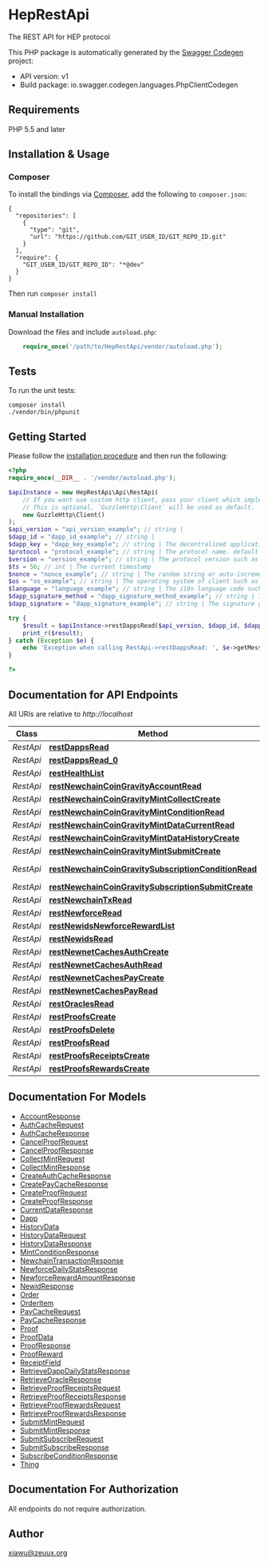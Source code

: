 # HepRestApi
The REST API for HEP protocol

This PHP package is automatically generated by the [Swagger Codegen](https://github.com/swagger-api/swagger-codegen) project:

- API version: v1
- Build package: io.swagger.codegen.languages.PhpClientCodegen

## Requirements

PHP 5.5 and later

## Installation & Usage
### Composer

To install the bindings via [Composer](http://getcomposer.org/), add the following to `composer.json`:

```
{
  "repositories": [
    {
      "type": "git",
      "url": "https://github.com/GIT_USER_ID/GIT_REPO_ID.git"
    }
  ],
  "require": {
    "GIT_USER_ID/GIT_REPO_ID": "*@dev"
  }
}
```

Then run `composer install`

### Manual Installation

Download the files and include `autoload.php`:

```php
    require_once('/path/to/HepRestApi/vendor/autoload.php');
```

## Tests

To run the unit tests:

```
composer install
./vendor/bin/phpunit
```

## Getting Started

Please follow the [installation procedure](#installation--usage) and then run the following:

```php
<?php
require_once(__DIR__ . '/vendor/autoload.php');

$apiInstance = new HepRestApi\Api\RestApi(
    // If you want use custom http client, pass your client which implements `GuzzleHttp\ClientInterface`.
    // This is optional, `GuzzleHttp\Client` will be used as default.
    new GuzzleHttp\Client()
);
$api_version = "api_version_example"; // string | 
$dapp_id = "dapp_id_example"; // string | 
$dapp_key = "dapp_key_example"; // string | The decentralized application access key
$protocol = "protocol_example"; // string | The protocol name. default is 'HEP'.
$version = "version_example"; // string | The protocol version such as '1.0'
$ts = 56; // int | The current timestamp
$nonce = "nonce_example"; // string | The random string or auto-increment sequence
$os = "os_example"; // string | The operating system of client such as ios, android, dweb,etc.
$language = "language_example"; // string | The i18n language code such as zh, en, etc.
$dapp_signature_method = "dapp_signature_method_example"; // string | The signature method used by dapp.
$dapp_signature = "dapp_signature_example"; // string | The signature generated by dapp.

try {
    $result = $apiInstance->restDappsRead($api_version, $dapp_id, $dapp_key, $protocol, $version, $ts, $nonce, $os, $language, $dapp_signature_method, $dapp_signature);
    print_r($result);
} catch (Exception $e) {
    echo 'Exception when calling RestApi->restDappsRead: ', $e->getMessage(), PHP_EOL;
}

?>
```

## Documentation for API Endpoints

All URIs are relative to *http://localhost*

Class | Method | HTTP request | Description
------------ | ------------- | ------------- | -------------
*RestApi* | [**restDappsRead**](docs/Api/RestApi.md#restdappsread) | **GET** /rest/v{api_version}/dapps/{dapp_id}/ | 
*RestApi* | [**restDappsRead_0**](docs/Api/RestApi.md#restdappsread_0) | **GET** /rest/v{api_version}/dapps/{dapp_id}/{date}/ | 
*RestApi* | [**restHealthList**](docs/Api/RestApi.md#resthealthlist) | **GET** /rest/v{api_version}/health/ | 
*RestApi* | [**restNewchainCoinGravityAccountRead**](docs/Api/RestApi.md#restnewchaincoingravityaccountread) | **GET** /rest/v{api_version}/newchain/coin/gravity/account/{newid}/ | 
*RestApi* | [**restNewchainCoinGravityMintCollectCreate**](docs/Api/RestApi.md#restnewchaincoingravitymintcollectcreate) | **POST** /rest/v{api_version}/newchain/coin/gravity/mint/collect/ | 
*RestApi* | [**restNewchainCoinGravityMintConditionRead**](docs/Api/RestApi.md#restnewchaincoingravitymintconditionread) | **GET** /rest/v{api_version}/newchain/coin/gravity/mint/condition/{newid}/ | 
*RestApi* | [**restNewchainCoinGravityMintDataCurrentRead**](docs/Api/RestApi.md#restnewchaincoingravitymintdatacurrentread) | **GET** /rest/v{api_version}/newchain/coin/gravity/mint/data/current/{newid}/ | 
*RestApi* | [**restNewchainCoinGravityMintDataHistoryCreate**](docs/Api/RestApi.md#restnewchaincoingravitymintdatahistorycreate) | **POST** /rest/v{api_version}/newchain/coin/gravity/mint/data/history/ | 
*RestApi* | [**restNewchainCoinGravityMintSubmitCreate**](docs/Api/RestApi.md#restnewchaincoingravitymintsubmitcreate) | **POST** /rest/v{api_version}/newchain/coin/gravity/mint/submit/ | 
*RestApi* | [**restNewchainCoinGravitySubscriptionConditionRead**](docs/Api/RestApi.md#restnewchaincoingravitysubscriptionconditionread) | **GET** /rest/v{api_version}/newchain/coin/gravity/subscription/condition/{newid}/ | 
*RestApi* | [**restNewchainCoinGravitySubscriptionSubmitCreate**](docs/Api/RestApi.md#restnewchaincoingravitysubscriptionsubmitcreate) | **POST** /rest/v{api_version}/newchain/coin/gravity/subscription/submit/ | 
*RestApi* | [**restNewchainTxRead**](docs/Api/RestApi.md#restnewchaintxread) | **GET** /rest/v{api_version}/newchain/tx/{txid}/ | 
*RestApi* | [**restNewforceRead**](docs/Api/RestApi.md#restnewforceread) | **GET** /rest/v{api_version}/newforce/{date}/ | 
*RestApi* | [**restNewidsNewforceRewardList**](docs/Api/RestApi.md#restnewidsnewforcerewardlist) | **GET** /rest/v{api_version}/newids/{newid}/newforce/reward/ | 
*RestApi* | [**restNewidsRead**](docs/Api/RestApi.md#restnewidsread) | **GET** /rest/v{api_version}/newids/{newid}/ | 
*RestApi* | [**restNewnetCachesAuthCreate**](docs/Api/RestApi.md#restnewnetcachesauthcreate) | **POST** /rest/v{api_version}/newnet/caches/auth/ | 
*RestApi* | [**restNewnetCachesAuthRead**](docs/Api/RestApi.md#restnewnetcachesauthread) | **GET** /rest/v{api_version}/newnet/caches/auth/{auth_hash}/ | 
*RestApi* | [**restNewnetCachesPayCreate**](docs/Api/RestApi.md#restnewnetcachespaycreate) | **POST** /rest/v{api_version}/newnet/caches/pay/ | 
*RestApi* | [**restNewnetCachesPayRead**](docs/Api/RestApi.md#restnewnetcachespayread) | **GET** /rest/v{api_version}/newnet/caches/pay/{pay_hash}/ | 
*RestApi* | [**restOraclesRead**](docs/Api/RestApi.md#restoraclesread) | **GET** /rest/v{api_version}/oracles/{oracle_id}/ | 
*RestApi* | [**restProofsCreate**](docs/Api/RestApi.md#restproofscreate) | **POST** /rest/v{api_version}/proofs/ | 
*RestApi* | [**restProofsDelete**](docs/Api/RestApi.md#restproofsdelete) | **DELETE** /rest/v{api_version}/proofs/{proof_hash}/ | 
*RestApi* | [**restProofsRead**](docs/Api/RestApi.md#restproofsread) | **GET** /rest/v{api_version}/proofs/{proof_hash}/ | 
*RestApi* | [**restProofsReceiptsCreate**](docs/Api/RestApi.md#restproofsreceiptscreate) | **POST** /rest/v{api_version}/proofs/receipts/ | 
*RestApi* | [**restProofsRewardsCreate**](docs/Api/RestApi.md#restproofsrewardscreate) | **POST** /rest/v{api_version}/proofs/rewards/ | 


## Documentation For Models

 - [AccountResponse](docs/Model/AccountResponse.md)
 - [AuthCacheRequest](docs/Model/AuthCacheRequest.md)
 - [AuthCacheResponse](docs/Model/AuthCacheResponse.md)
 - [CancelProofRequest](docs/Model/CancelProofRequest.md)
 - [CancelProofResponse](docs/Model/CancelProofResponse.md)
 - [CollectMintRequest](docs/Model/CollectMintRequest.md)
 - [CollectMintResponse](docs/Model/CollectMintResponse.md)
 - [CreateAuthCacheResponse](docs/Model/CreateAuthCacheResponse.md)
 - [CreatePayCacheResponse](docs/Model/CreatePayCacheResponse.md)
 - [CreateProofRequest](docs/Model/CreateProofRequest.md)
 - [CreateProofResponse](docs/Model/CreateProofResponse.md)
 - [CurrentDataResponse](docs/Model/CurrentDataResponse.md)
 - [Dapp](docs/Model/Dapp.md)
 - [HistoryData](docs/Model/HistoryData.md)
 - [HistoryDataRequest](docs/Model/HistoryDataRequest.md)
 - [HistoryDataResponse](docs/Model/HistoryDataResponse.md)
 - [MintConditionResponse](docs/Model/MintConditionResponse.md)
 - [NewchainTransactionResponse](docs/Model/NewchainTransactionResponse.md)
 - [NewforceDailyStatsResponse](docs/Model/NewforceDailyStatsResponse.md)
 - [NewforceRewardAmountResponse](docs/Model/NewforceRewardAmountResponse.md)
 - [NewidResponse](docs/Model/NewidResponse.md)
 - [Order](docs/Model/Order.md)
 - [OrderItem](docs/Model/OrderItem.md)
 - [PayCacheRequest](docs/Model/PayCacheRequest.md)
 - [PayCacheResponse](docs/Model/PayCacheResponse.md)
 - [Proof](docs/Model/Proof.md)
 - [ProofData](docs/Model/ProofData.md)
 - [ProofResponse](docs/Model/ProofResponse.md)
 - [ProofReward](docs/Model/ProofReward.md)
 - [ReceiptField](docs/Model/ReceiptField.md)
 - [RetrieveDappDailyStatsResponse](docs/Model/RetrieveDappDailyStatsResponse.md)
 - [RetrieveOracleResponse](docs/Model/RetrieveOracleResponse.md)
 - [RetrieveProofReceiptsRequest](docs/Model/RetrieveProofReceiptsRequest.md)
 - [RetrieveProofReceiptsResponse](docs/Model/RetrieveProofReceiptsResponse.md)
 - [RetrieveProofRewardsRequest](docs/Model/RetrieveProofRewardsRequest.md)
 - [RetrieveProofRewardsResponse](docs/Model/RetrieveProofRewardsResponse.md)
 - [SubmitMintRequest](docs/Model/SubmitMintRequest.md)
 - [SubmitMintResponse](docs/Model/SubmitMintResponse.md)
 - [SubmitSubscribeRequest](docs/Model/SubmitSubscribeRequest.md)
 - [SubmitSubscribeResponse](docs/Model/SubmitSubscribeResponse.md)
 - [SubscribeConditionResponse](docs/Model/SubscribeConditionResponse.md)
 - [Thing](docs/Model/Thing.md)


## Documentation For Authorization

 All endpoints do not require authorization.


## Author

xiawu@zeuux.org



